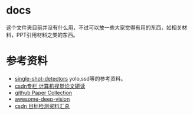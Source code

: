 # docs

这个文件夹目前并没有什么用，不过可以放一些大家觉得有用的东西，如相关材料，PPT引用材料之类的东西。

# 参考资料
- [single-shot-detectors](https://leonardoaraujosantos.gitbooks.io/artificial-inteligence/content/single-shot-detectors.html) yolo,ssd等的参考资料。
- [csdn专栏 计算机视觉论文研读](http://blog.csdn.net/column/details/15203.html)
- [github Paper Collection](https://github.com/sunshineatnoon/Paper-Collection#object-detection-in-image)
- [awesome-deep-vision](https://github.com/kjw0612/awesome-deep-vision)
- [csdn 目标检测资料汇总](http://blog.csdn.net/qq_26898461/article/details/59483864)
